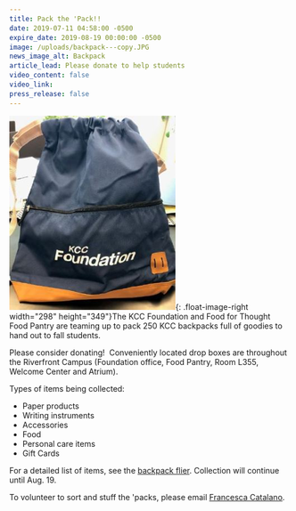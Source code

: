 ```yaml
---
title: Pack the 'Pack!!
date: 2019-07-11 04:58:00 -0500
expire_date: 2019-08-19 00:00:00 -0500
image: /uploads/backpack---copy.JPG
news_image_alt: Backpack
article_lead: Please donate to help students
video_content: false
video_link:
press_release: false
---
```


![](/uploads/backpack---copy.JPG){: .float-image-right width="298" height="349"}The KCC Foundation and Food for Thought Food Pantry are teaming up to pack 250 KCC backpacks full of goodies to hand out to fall students.

Please consider donating\!&nbsp; Conveniently located drop boxes are throughout the Riverfront Campus (Foundation office, Food Pantry, Room L355, Welcome Center and Atrium).

Types of items being collected:

* Paper products
* Writing instruments
* Accessories
* Food
* Personal care items
* Gift Cards

For a detailed list of items, see the [backpack flier](http://www.kcc.edu/FacultyStaff/departments/marketing/Documents/Backpack%20Flier.pdf). Collection will continue until Aug. 19.

To volunteer to sort and stuff the 'packs, please email [Francesca Catalano](mailto:fcatalano@kcc.edu).